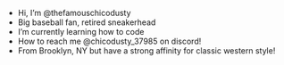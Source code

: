 - Hi, I’m @thefamouschicodusty
- Big baseball fan, retired sneakerhead 
- I’m currently learning how to code
- How to reach me @chicodusty_37985 on discord!
- From Brooklyn, NY but have a strong affinity for classic western style!

<!---
thefamouschicodusty/thefamouschicodusty is a ✨ special ✨ repository because its `README.md` (this file) appears on your GitHub profile.
You can click the Preview link to take a look at your changes.
--->
